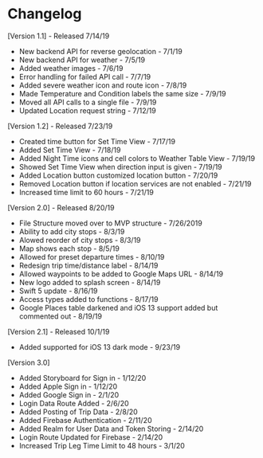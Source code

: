# Changelog

[Version 1.1] - Released 7/14/19
* New backend API for reverse geolocation - 7/1/19
* New backend API for weather - 7/5/19
* Added weather images - 7/6/19
* Error handling for failed API call - 7/7/19
* Added severe weather icon and  route icon - 7/8/19
* Made Temperature and Condition labels the same size - 7/9/19
* Moved all API calls to a single file - 7/9/19
* Updated Location request string - 7/12/19

[Version 1.2] - Released 7/23/19
* Created time button for Set Time View - 7/17/19
* Added Set Time View - 7/18/19
* Added Night Time icons and cell colors to Weather Table View - 7/19/19
* Showed Set Time View when direction input is given - 7/19/19
* Added Location button customized location button - 7/20/19
* Removed Location button if location services are not enabled - 7/21/19
* Increased time limit to 60 hours - 7/21/19

[Version 2.0] - Released 8/20/19
* File Structure moved over to MVP structure - 7/26/2019
* Ability to add city stops - 8/3/19
* Alowed reorder of city stops - 8/3/19
* Map shows each stop - 8/5/19
* Allowed for preset departure times - 8/10/19
* Redesign trip time/distance label - 8/14/19
* Allowed waypoints to be added to Google Maps URL - 8/14/19
* New logo added to splash screen - 8/14/19
* Swift 5 update - 8/16/19
* Access types added to functions - 8/17/19
* Google Places table darkened and iOS 13 support added but commented out - 8/19/19

[Version 2.1] - Released 10/1/19
* Added supported for iOS 13 dark mode - 9/23/19

[Version 3.0]
* Added Storyboard for Sign in - 1/12/20
* Added Apple Sign in - 1/12/20
* Added Google Sign in - 2/1/20
* Login Data Route Added - 2/6/20
* Added Posting of Trip Data - 2/8/20
* Added Firebase Authentication - 2/11/20
* Added Realm for User Data and Token Storing - 2/14/20
* Login Route Updated for Firebase - 2/14/20
* Increased Trip Leg Time Limit to 48 hours - 3/1/20
